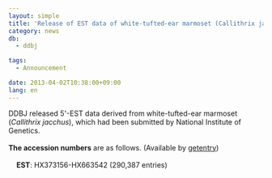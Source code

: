 ```yaml
---
layout: simple
title: 'Release of EST data of white-tufted-ear marmoset (Callithrix jacchus)'
category: news
db:
  - ddbj

tags:
  - Announcement

date: 2013-04-02T10:38:00+09:00
lang: en
---
```


<p>DDBJ released 5'-EST data derived from white-tufted-ear marmoset (<em>Callithrix jacchus</em>), which had been submitted by National Institute of Genetics.<br><br><strong>The accession numbers</strong> are as follows. (Available by <a href="http://getentry.ddbj.nig.ac.jp/top-e.html" target="_blank">getentry</a>)<br><br>    <strong>EST</strong>: HX373156-HX663542 (290,387 entries)<br></p>
